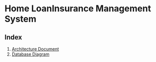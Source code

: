# Home LoanInsurance Management System
## Index
1. [Architecture Document](https://github.com/Sunirmal/HomeLoanInsuranceManagementSystem/blob/master/Architecture%20Diagram.pdf)
2. [Database Diagram](#microsoft-open-source-code-of-conduct)
